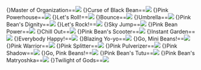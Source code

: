 {}Master of Organization==<img src="upload/mxd/Pink_Bean/Skill_Master_of_Organization.png"/>
{}Curse of Black Bean==<img src="upload/mxd/Pink_Bean/Skill_Curse_of_Black_Bean.png"/>
{}Pink Powerhouse==<img src="upload/mxd/Pink_Bean/Skill_Pink_Powerhouse.png"/>
{}Let's Roll!==<img src="upload/mxd/Pink_Bean/Skill Let's Roll!.png"/>
{}Bounce==<img src="upload/mxd/Pink_Bean/Skill_Bounce.png"/>
{}Umbrella==<img src="upload/mxd/Pink_Bean/Skill_Umbrella.png"/>
{}Pink Bean's Dignity==<img src="upload/mxd/Pink_Bean/Skill_Pink_Bean's_Dignity.png"/>
{}Let's Rock!==<img src="upload/mxd/Pink_Bean/Skill Let's Rock!.png"/>
{}Sky Jump==<img src="upload/mxd/Pink_Bean/Skill_Sky_Jump.png"/>
{}Pink Bean Power==<img src="upload/mxd/Pink_Bean/Skill_Pink_Bean_Power.png"/>
{}Chill Out==<img src="upload/mxd/Pink_Bean/Skill_Chill_Out.png"/>
{}Pink Bean's Scooter==<img src="upload/mxd/Pink_Bean/Skill_Pink_Bean's_Scooter.png"/>
{}Instant Garden==<img src="upload/mxd/Pink_Bean/Skill_Instant_Garden.png"/>
{}Everybody Happy!==<img src="upload/mxd/Pink_Bean/Skill Everybody Happy!.png"/>
{}Blazing Yo-yo==<img src="upload/mxd/Pink_Bean/Skill_Blazing_Yo-yo.png"/>
{}Go, Mini Beans!==<img src="upload/mxd/Pink_Bean/Skill Go, Mini Beans!.png"/>
{}Pink Warrior==<img src="upload/mxd/Pink_Bean/Skill_Pink_Warrior.png"/>
{}Pink Splitter==<img src="upload/mxd/Pink_Bean/Skill_Pink_Splitter.png"/>
{}Pink Pulverizer==<img src="upload/mxd/Pink_Bean/Skill_Pink_Pulverizer.png"/>
{}Pink Shadow==<img src="upload/mxd/Pink_Bean/Skill_Pink_Shadow.png"/>
{}Go, Pink Beans!==<img src="upload/mxd/Pink_Bean/Skill Go, Pink Beans!.png"/>
{}Pink Bean's Tutu==<img src="upload/mxd/Pink_Bean/Skill_Pink_Bean's_Tutu.png"/>
{}Pink Bean's Matryoshka==<img src="upload/mxd/Pink_Bean/Skill_Pink_Bean's_Matryoshka.png"/>
{}Twilight of Gods==<img src="upload/mxd/Pink_Bean/Skill_Twilight_of_Gods.png"/>